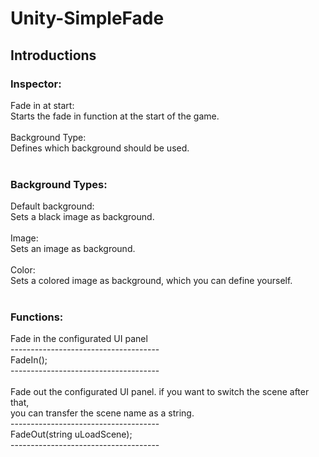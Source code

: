 # Unity-SimpleFade
<h2>Introductions</h2>
<h3>Inspector:</h3>
Fade in at start:</br>
Starts the fade in function at the start of the game.</br></br>
Background Type:</br>
Defines which background should be used.</br></br>
<img src="https://user-images.githubusercontent.com/75275468/151568655-0cb12f7a-5a78-4d34-9625-80111bd49491.png" alt="">

<h3>Background Types:</h3>
Default background:</br>
Sets a black image as background.</br></br>
Image:</br>
Sets an image as background.</br></br>
Color:</br>
Sets a colored image as background, which you can define yourself.</br></br>
<img src="https://user-images.githubusercontent.com/75275468/151570719-9c6464e6-5135-4dd9-a247-5ab20dbdfe2b.png" alt="">

<h3>Functions:</h3>
Fade in the configurated UI panel</br>
-------------------------------------</br>
FadeIn();</br>
-------------------------------------</br>
</br>
Fade out the configurated UI panel. if you want to switch the scene after that, </br>
you can transfer the scene name as a string.</br>
-------------------------------------</br>
FadeOut(string uLoadScene);</br>
-------------------------------------</br>
